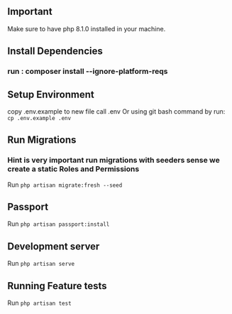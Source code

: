 ## Important

Make sure to have php 8.1.0 installed in your machine.

## Install Dependencies

### run : composer install --ignore-platform-reqs

## Setup Environment
copy .env.example to new file call .env
Or using git bash command by run: `cp .env.example .env`

## Run Migrations

### Hint is very important run migrations with seeders sense we create a static Roles and Permissions

Run `php artisan migrate:fresh --seed`

## Passport

Run `php artisan passport:install`

## Development server

Run `php artisan serve`


## Running Feature tests

Run `php artisan test`

